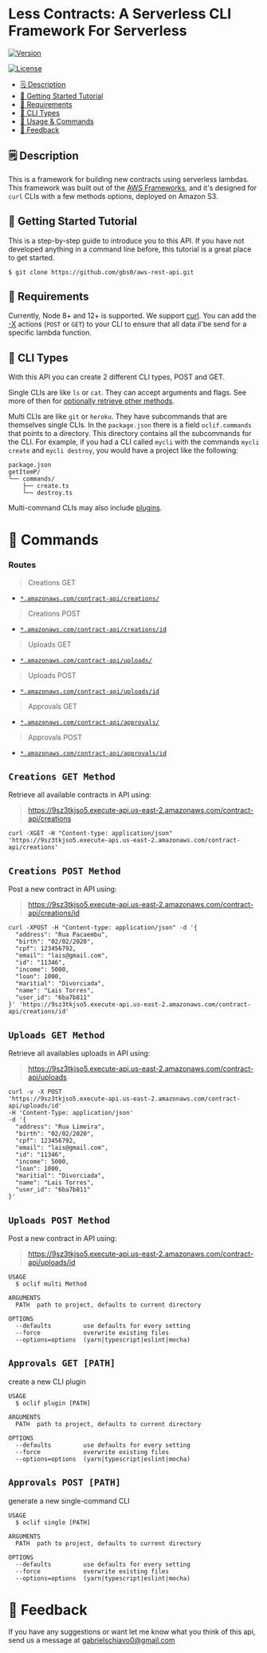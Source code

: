 
Less Contracts: A Serverless CLI Framework For Serverless 
=================================

[![Version](https://img.shields.io/npm/v/oclif.svg)](https://npmjs.org/package/oclif)

[![License](https://img.shields.io/npm/l/oclif.svg)](https://github.com/oclif/oclif/blob/master/package.json)

<!-- toc -->
* [🗒 Description](#-description)
* [🚀 Getting Started Tutorial](#-getting-started-tutorial)
* [📌 Requirements](#-requirements)
* [🌈 CLI Types](#-cli-types)
* [🔨 Usage & Commands](#-commands)
* [📣 Feedback](#-feedback)
<!-- tocstop -->

## 🗒 Description

This is a framework for building new contracts using serverless lambdas.
This framework was built out of the [AWS Frameworks](<AWS_SDK_ADDRESSS>), and 
it's designed for `curl` CLIs with a few methods options, deployed on Amazon S3.


## 🚀 Getting Started Tutorial

This is a step-by-step guide to introduce you to this API. If you have not developed anything in a command line before, this tutorial is a great place to get started.

```
$ git clone https://github.com/gbs0/aws-rest-api.git
```

## 📌 Requirements

Currently, Node 8+ and 12+ is supported. We support [curl](https://nodejs.org/en/about/releases). You can add the [-X](https://www.npmjs.com/package/node) actions (`POST` or `GET`) to your CLI to ensure that all data il'be send for a specific lambda function.

## 🌈 CLI Types

With this API you can create 2 different CLI types, POST and GET.

Single CLIs are like `ls` or `cat`. They can accept arguments and flags. 
See more of then for [optionally retrieve other methods](https://github.com/oclif/command).

Multi CLIs are like `git` or `heroku`. They have subcommands that are themselves single CLIs. In the `package.json` there is a field `oclif.commands` that points to a directory. This directory contains all the subcommands for the CLI. For example, if you had a CLI called `mycli` with the commands `mycli create` and `mycli destroy`, you would have a project like the following:

```
package.json
getItemP/
└── commands/
    ├── create.ts
    └── destroy.ts
```

Multi-command CLIs may also include [plugins](https://oclif.io/docs/plugins).


# 🔨 Commands

### Routes
<!-- commands -->
> Creations GET
* [`*.amazonaws.com/contract-api/creations/`](#creations-get-path)
> Creations POST
* [`*.amazonaws.com/contract-api/creations/id`](#creations-post-path)
> Uploads GET
* [`*.amazonaws.com/contract-api/uploads/`](#uploads-get-path)
> Uploads POST
* [`*.amazonaws.com/contract-api/uploads/id`](#uploads-post-path)
> Approvals GET
* [`*.amazonaws.com/contract-api/approvals/`](#approvals-get-path)
> Approvals POST
* [`*.amazonaws.com/contract-api/approvals/id`](#approvals-post-path)


## `Creations GET Method`

Retrieve all available contracts in API using:
> https://9sz3tkjso5.execute-api.us-east-2.amazonaws.com/contract-api/creations


```
curl -XGET -H "Content-type: application/json" 'https://9sz3tkjso5.execute-api.us-east-2.amazonaws.com/contract-api/creations'
```



## `Creations POST Method`

Post a new contract in API using:
> https://9sz3tkjso5.execute-api.us-east-2.amazonaws.com/contract-api/creations/id

```
curl -XPOST -H "Content-type: application/json" -d '{
  "address": "Rua Pacaembu",
  "birth": "02/02/2020",
  "cpf": 123456792,
  "email": "lais@gmail.com",
  "id": "11346",
  "income": 5000,
  "loan": 1000,
  "maritial": "Divorciada",
  "name": "Lais Torres",
  "user_id": "6ba7b811"
}' 'https://9sz3tkjso5.execute-api.us-east-2.amazonaws.com/contract-api/creations/id'
```


## `Uploads GET Method`

Retrieve all availables uploads in API using:
> https://9sz3tkjso5.execute-api.us-east-2.amazonaws.com/contract-api/uploads

```
curl -v -X POST
'https://9sz3tkjso5.execute-api.us-east-2.amazonaws.com/contract-api/uploads/id'
-H 'Content-Type: application/json'
-d '{
  "address": "Rua Limeira",
  "birth": "02/02/2020",
  "cpf": 123456792,
  "email": "lais@gmail.com",
  "id": "11346",
  "income": 5000,
  "loan": 1000,
  "maritial": "Divorciada",
  "name": "Lais Torres",
  "user_id": "6ba7b811"
}'
```



## `Uploads POST Method`

Post a new contract in API using:
> https://9sz3tkjso5.execute-api.us-east-2.amazonaws.com/contract-api/uploads/id


```
USAGE
  $ oclif multi Method

ARGUMENTS
  PATH  path to project, defaults to current directory

OPTIONS
  --defaults         use defaults for every setting
  --force            overwrite existing files
  --options=options  (yarn|typescript|eslint|mocha)
```


## `Approvals GET [PATH]`

create a new CLI plugin

```
USAGE
  $ oclif plugin [PATH]

ARGUMENTS
  PATH  path to project, defaults to current directory

OPTIONS
  --defaults         use defaults for every setting
  --force            overwrite existing files
  --options=options  (yarn|typescript|eslint|mocha)
```



## `Approvals POST [PATH]`

generate a new single-command CLI

```
USAGE
  $ oclif single [PATH]

ARGUMENTS
  PATH  path to project, defaults to current directory

OPTIONS
  --defaults         use defaults for every setting
  --force            overwrite existing files
  --options=options  (yarn|typescript|eslint|mocha)
```



# 📣 Feedback

If you have any suggestions or want let me know what you think of this api, send us a message at <gabrielschiavo0@gmail.com>
